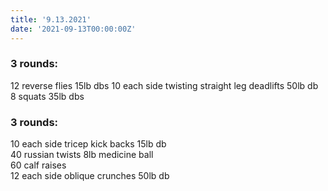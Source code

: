```yaml
---
title: '9.13.2021'
date: '2021-09-13T00:00:00Z'
---
```


### 3 rounds:  
12 reverse flies 15lb dbs 
10 each side twisting straight leg deadlifts 50lb db  
8 squats 35lb dbs  
  
### 3 rounds:  
10 each side tricep kick backs 15lb db    
40 russian twists 8lb medicine ball   
60 calf raises       
12 each side oblique crunches 50lb db       